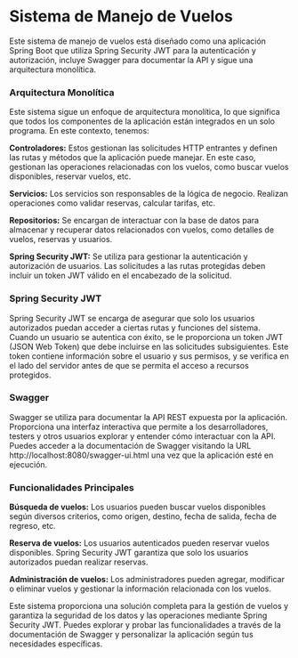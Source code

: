 <h1>Sistema de Manejo de Vuelos</h1>
Este sistema de manejo de vuelos está diseñado como una aplicación Spring Boot que utiliza Spring Security JWT para la autenticación y autorización, incluye Swagger para documentar la API y sigue una arquitectura monolítica.

<h3>Arquitectura Monolítica</h3>
Este sistema sigue un enfoque de arquitectura monolítica, lo que significa que todos los componentes de la aplicación están integrados en un solo programa. En este contexto, tenemos:

<b>Controladores:</b> Estos gestionan las solicitudes HTTP entrantes y definen las rutas y métodos que la aplicación puede manejar. En este caso, gestionan las operaciones relacionadas con los vuelos, como buscar vuelos disponibles, reservar vuelos, etc.

<b>Servicios:</b> Los servicios son responsables de la lógica de negocio. Realizan operaciones como validar reservas, calcular tarifas, etc.

<b>Repositorios:</b> Se encargan de interactuar con la base de datos para almacenar y recuperar datos relacionados con vuelos, como detalles de vuelos, reservas y usuarios.

<b>Spring Security JWT:</b> Se utiliza para gestionar la autenticación y autorización de usuarios. Las solicitudes a las rutas protegidas deben incluir un token JWT válido en el encabezado de la solicitud.

<h3>Spring Security JWT</h3>
Spring Security JWT se encarga de asegurar que solo los usuarios autorizados puedan acceder a ciertas rutas y funciones del sistema. Cuando un usuario se autentica con éxito, se le proporciona un token JWT (JSON Web Token) que debe incluirse en las solicitudes subsiguientes. Este token contiene información sobre el usuario y sus permisos, y se verifica en el lado del servidor antes de que se permita el acceso a recursos protegidos.

<h3>Swagger</h3>
Swagger se utiliza para documentar la API REST expuesta por la aplicación. Proporciona una interfaz interactiva que permite a los desarrolladores, testers y otros usuarios explorar y entender cómo interactuar con la API. Puedes acceder a la documentación de Swagger visitando la URL http://localhost:8080/swagger-ui.html una vez que la aplicación esté en ejecución.

<h3>Funcionalidades Principales</h3>
<b>Búsqueda de vuelos:</b> Los usuarios pueden buscar vuelos disponibles según diversos criterios, como origen, destino, fecha de salida, fecha de regreso, etc.

<b>Reserva de vuelos:</b> Los usuarios autenticados pueden reservar vuelos disponibles. Spring Security JWT garantiza que solo los usuarios autorizados puedan realizar reservas.

<b>Administración de vuelos:</b> Los administradores pueden agregar, modificar o eliminar vuelos y gestionar la información relacionada con los vuelos.

Este sistema proporciona una solución completa para la gestión de vuelos y garantiza la seguridad de los datos y las operaciones mediante Spring Security JWT. Puedes explorar y probar las funcionalidades a través de la documentación de Swagger y personalizar la aplicación según tus necesidades específicas.
